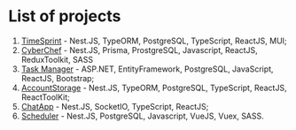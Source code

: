 # List of projects
1. [TimeSprint](https://github.com/akaeyuhi/TimeSprint) - Nest.JS, TypeORM, PostgreSQL, TypeScript, ReactJS, MUI;
2. [CyberChef](https://github.com/readme-experts/cyberchef) - Nest.JS, Prisma, ProstgreSQL, Javascript, ReactJS, ReduxToolkit, SASS
3. [Task Manager](https://github.com/akaeyuhi/TaskManager) - ASP.NET, EntityFramework, PostgreSQL, JavaScript, ReactJS, Bootstrap;
4. [AccountStorage](https://github.com/akaeyuhi/AccountStorage) - Nest.JS, TypeORM, PostgreSQL, TypeScript, ReactJS, ReactToolKit;
5. [ChatApp](https://github.com/akaeyuhi/AccountStorage) - Nest.JS, SocketIO, TypeScript, ReactJS;
6. [Scheduler](https://github.com/akaeyuhi/Scheduler) - Nest.JS, PostgreSQL, Javascript, VueJS, Vuex, SASS.
